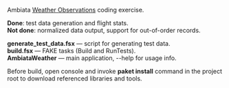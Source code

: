 Ambiata [Weather Observations](https://github.com/ambiata/interview/blob/master/weather.md) coding exercise.

**Done**: test data generation and flight stats.<br/>
**Not done**: normalized data output, support for out-of-order records.

**generate_test_data.fsx** — script for generating test data.<br/>
**build.fsx** — FAKE tasks (Build and RunTests).<br/>
**AmbiataWeather** — main application, --help for usage info.


Before build, open console and invoke **paket install** command in the project root to download referenced libraries and tools.
